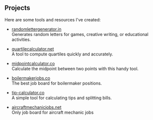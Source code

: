 ## Projects

Here are some tools and resources I've created:


- [randomlettergenerator.in](https://www.randomlettergenerator.in/)  
  Generates random letters for games, creative writing, or educational activities.

- [quartilecalculator.net](https://quartilecalculator.net/)  
  A tool to compute quartiles quickly and accurately.

- [midpointcalculator.co](https://midpointcalculator.co/)  
  Calculate the midpoint between two points with this handy tool.

- [boilermakerjobs.co](https://boilermakerjobs.co/)  
  The best job board for boilermaker positions.

- [tip-calculator.co](https://tip-calculator.co/)  
  A simple tool for calculating tips and splitting bills.

- [aircraftmechanicjobs.net](https://aircraftmechanicjobs.net/)  
  Only job board for aircraft mechanic jobs

  

